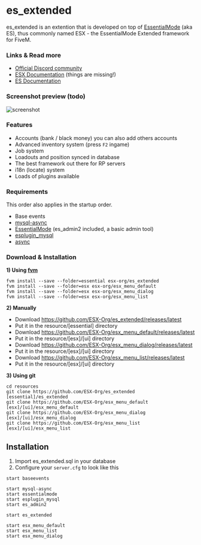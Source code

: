 # es_extended
es_extended is an extention that is developed on top of [EssentialMode](https://essentialmode.com/) (aka ES), thus commonly named ESX - the EssentialMode Extended framework for FiveM.

### Links & Read more
- [Official Discord community](https://discord.me/fivem_esx)
- [ESX Documentation](https://esx-org.github.io/) (things are missing!)
- [ES Documentation](https://docs.essentialmode.com/)

### Screenshot preview (todo)

![screenshot](http://i.imgur.com/aPFdJl3.jpg)

### Features
- Accounts (bank / black money) you can also add others accounts
- Advanced inventory system (press `F2` ingame)
- Job system
- Loadouts and position synced in database
- The best framework out there for RP servers
- i18n (locate) system
- Loads of plugins available

### Requirements
This order also applies in the startup order.
- Base events
- [mysql-async](https://github.com/brouznouf/fivem-mysql-async/releases/latest)
- [EssentialMode](https://essentialmode.com/) (es_admin2 included, a basic admin tool)
- [esplugin_mysql](https://forum.fivem.net/t/release-essentialmode-base/3665/1181)
- [async](https://github.com/ESX-Org/async/releases/latest)

### Download & Installation

**1) Using [fvm](https://github.com/qlaffont/fvm-installer)**

```
fvm install --save --folder=essential esx-org/es_extended
fvm install --save --folder=esx esx-org/esx_menu_default
fvm install --save --folder=esx esx-org/esx_menu_dialog
fvm install --save --folder=esx esx-org/esx_menu_list

```

**2) Manually**

- Download https://github.com/ESX-Org/es_extended/releases/latest
- Put it in the resource/[essential] directory
- Download https://github.com/ESX-Org/esx_menu_default/releases/latest
- Put it in the resource/[esx]/[ui] directory
- Download https://github.com/ESX-Org/esx_menu_dialog/releases/latest
- Put it in the resource/[esx]/[ui] directory
- Download https://github.com/ESX-Org/esx_menu_list/releases/latest
- Put it in the resource/[esx]/[ui] directory

**3) Using git**

```
cd resources
git clone https://github.com/ESX-Org/es_extended [essential]/es_extended
git clone https://github.com/ESX-Org/esx_menu_default [esx]/[ui]/esx_menu_default
git clone https://github.com/ESX-Org/esx_menu_dialog [esx]/[ui]/esx_menu_dialog
git clone https://github.com/ESX-Org/esx_menu_list [esx]/[ui]/esx_menu_list
```

## Installation

1) Import es_extended.sql in your database
2) Configure your `server.cfg` to look like this

```
start baseevents

start mysql-async
start essentialmode
start esplugin_mysql
start es_admin2

start es_extended

start esx_menu_default
start esx_menu_list
start esx_menu_dialog
```
